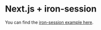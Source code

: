 # Next.js + iron-session

You can find the [iron-session example here](https://github.com/vvo/iron-session/tree/main/examples/next).

